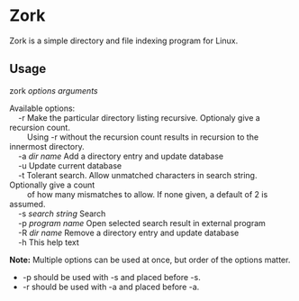 Zork
====

Zork is a simple directory and file indexing program for Linux.

Usage
---------
zork *options* *arguments*  

Available options:  
&nbsp;&nbsp;&nbsp;&nbsp;-r Make the particular directory listing recursive. Optionaly give a recursion count.  
&nbsp;&nbsp;&nbsp;&nbsp;&nbsp;&nbsp;&nbsp;&nbsp;Using -r without the recursion count results in recursion to the innermost directory.  
&nbsp;&nbsp;&nbsp;&nbsp;-a *dir name* Add a directory entry and update database  
&nbsp;&nbsp;&nbsp;&nbsp;-u Update current database  
&nbsp;&nbsp;&nbsp;&nbsp;-t Tolerant search. Allow unmatched characters in search string. Optionally give a count  
&nbsp;&nbsp;&nbsp;&nbsp;&nbsp;&nbsp;&nbsp;&nbsp;of how many mismatches to allow. If none given, a default of 2 is assumed.  
&nbsp;&nbsp;&nbsp;&nbsp;-s *search string* Search  
&nbsp;&nbsp;&nbsp;&nbsp;-p *program name* Open selected search result in external program  
&nbsp;&nbsp;&nbsp;&nbsp;-R *dir name* Remove a directory entry and update database  
&nbsp;&nbsp;&nbsp;&nbsp;-h This help text  

<b>Note:</b> Multiple options can be used at once, but order of the options matter.
* -p should be used with -s and placed before -s.  
* -r should be used with -a and placed before -a.

